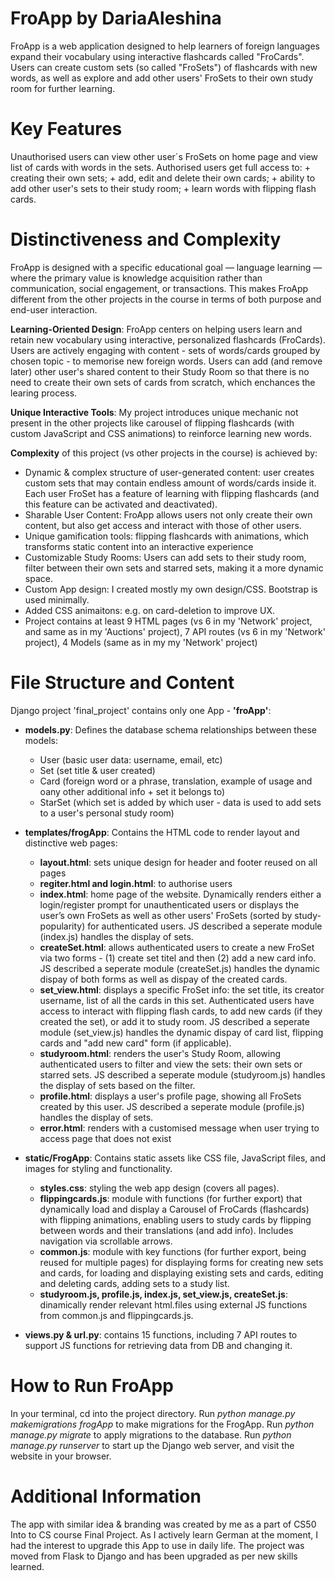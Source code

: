 # FroApp by DariaAleshina
FroApp is a web application designed to help learners of foreign languages expand their vocabulary using interactive flashcards called "FroCards". Users can create custom sets (so called "FroSets") of flashcards with new words, as well as explore and add other users' FroSets to their own study room for further learning.

# Key Features
Unauthorised users can view other user´s FroSets on home page and view list of cards with words in the sets. 
Authorised users get full access to: 
    + creating their own sets; 
    + add, edit and delete their own cards; 
    + ability to add other user's sets to their study room; 
    + learn words with flipping flash cards.

# Distinctiveness and Complexity
FroApp is designed with a specific educational goal — language learning — where the primary value is knowledge acquisition rather than communication, social engagement, or transactions. This makes FroApp different from the other projects in the course in terms of both purpose and end-user interaction.

**Learning-Oriented Design**: FroApp centers on helping users learn and retain new vocabulary using interactive, personalized flashcards (FroCards). Users are actively engaging with content - sets of words/cards grouped by chosen topic - to memorise new foreign words. Users can add (and remove later) other user's shared content to their Study Room so that there is no need to create their own sets of cards from scratch, which enchances the learing process. 

**Unique Interactive Tools**: My project introduces unique mechanic not present in the other projects like carousel of flipping flashcards (with custom JavaScript and CSS animations) to reinforce learning new words.

**Complexity** of this project (vs other projects in the course) is achieved by:
+ Dynamic & complex structure of user-generated content: user creates custom sets that may contain endless amount of words/cards inside it. Each user FroSet has a feature of learning with flipping flashcards (and this feature can be activated and deactivated).
+ Sharable User Content: FroApp allows users not only create their own content, but also get access and interact with those of other users.
+ Unique gamification tools: flipping flashcards with animations, which transforms static content into an interactive experience
+ Customizable Study Rooms: Users can add sets to their study room, filter between their own sets and starred sets, making it a more dynamic space. 
+ Custom App design: I created mostly my own design/CSS. Bootstrap is used minimally.
+ Added CSS animaitons: e.g. on card-deletion to improve UX.
+ Project contains at least 9 HTML pages (vs 6 in my 'Network' project, and same as in my 'Auctions' project), 7 API routes (vs 6 in my 'Network' project), 4 Models (same as in my my 'Network' project)


# File Structure and Content
Django project 'final_project' contains only one App - **'froApp'**:

* **models.py**: Defines the database schema relationships between these models:
    + User (basic user data: username, email, etc)
    + Set (set title & user created)
    + Card (foreign word or a phrase, translation, example of usage and oany other additional info + set it belongs to)
    + StarSet (which set is added by which user - data is used to add sets to a user's personal study room)

* **templates/frogApp**: Contains the HTML code to render layout and distinctive web pages:
    + **layout.html**: sets unique design for header and footer reused on all pages
    + **regiter.html and login.html**: to authorise users
    + **index.html**: home page of the website. Dynamically renders either a login/register prompt for unauthenticated users or displays the user’s own FroSets as well as other users' FroSets (sorted by study-popularity) for authenticated users. JS described a seperate module (index.js) handles the display of sets.
    + **createSet.html**: allows authenticated users to create a new FroSet via two forms - (1) create set titel  and then (2) add a new card info. JS described a seperate module (createSet.js) handles the dynamic dispay of both forms as well as dispay of the created cards. 
    + **set_view.html**: displays a specific FroSet info: the set title, its creator username, list of all the cards in this set. Authenticated users have access to interact with flipping flash cards, to add new cards (if they created the set), or add it to study room. JS described a seperate module (set_view.js) handles the dynamic dispay of card list, flipping cards and "add new card" form (if applicable). 
    + **studyroom.html**: renders the user's Study Room, allowing authenticated users to filter and view the sets: their own sets or starred sets. JS described a seperate module (studyroom.js) handles the display of sets based on the filter.
    + **profile.html**: displays a user's profile page, showing all FroSets created by this user. JS described a seperate module (profile.js) handles the display of sets.
    + **error.html**: renders with a customised message when user trying to access page that does not exist

* **static/FrogApp**: Contains static assets like CSS file, JavaScript files, and images for styling and functionality.
    + **styles.css**: styling the web app design (covers all pages). 
    + **flippingcards.js**: module with functions (for further export) that dynamically load and display a Carousel of FroCards (flashcards) with flipping animations, enabling users to study cards by flipping between words and their translations (and add info). Includes navigation via scrollable arrows.
    + **common.js**: module with key functions (for further export, being reused for multiple pages) for displaying forms for creating new sets and cards, for loading and displaying existing sets and cards, editing and deleting cards, adding sets to a study list. 
    + **studyroom.js, profile.js, index.js, set_view.js, createSet.js**: dinamically render relevant html.files using external JS functions from common.js and flippingcards.js.

* **views.py & url.py**: contains 15 functions, including 7 API routes to support JS functions for retrieving data from DB and changing it. 

# How to Run FroApp
In your terminal, cd into the project directory.
Run *python manage.py makemigrations frogApp* to make migrations for the FrogApp.
Run *python manage.py migrate* to apply migrations to the database.
Run *python manage.py runserver* to start up the Django web server, and visit the website in your browser.

# Additional Information
The app with similar idea & branding was created by me as a part of CS50 Into to CS course Final Project. As I actively learn German at the moment, I had the interest to upgrade this App to use in daily life. The project was moved from Flask to Django and has been upgraded as per new skills learned. 
